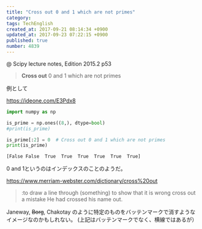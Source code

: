 ```yaml
---
title: "Cross out 0 and 1 which are not primes"
category: 
tags: TechEnglish
created_at: 2017-09-21 08:14:34 +0900
updated_at: 2017-09-23 07:22:15 +0900
published: true
number: 4839
---
```


@ Scipy lecture notes, Edition 2015.2
p53

> **Cross out** 0 and 1 which are not primes

例として

https://ideone.com/E3Pdx8

```python
import numpy as np

is_prime = np.ones((8,), dtype=bool)
#print(is_prime)

is_prime[:2] = 0  # Cross out 0 and 1 which are not primes
print(is_prime)

```

```txt:run
[False False  True  True  True  True  True  True]
```

0 and 1というのはインデックスのことのようだ。

https://www.merriam-webster.com/dictionary/cross%20out

> :to draw a line through (something) to show that it is wrong cross out a mistake He had crossed his name out.

Janeway, ~~Borg~~, Chakotay
のように特定のものをバッテンマークで消すようなイメージなのかもしれない。
(上記はバッテンマークでなく、横線ではあるが）


